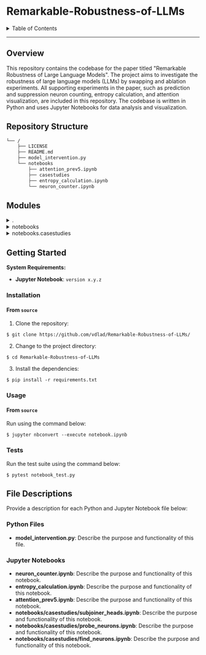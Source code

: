 # Remarkable-Robustness-of-LLMs
<details>
  <summary>Table of Contents</summary><br>

- [Overview](#overview)
- [Repository Structure](#repository-structure)
- [Modules](#modules)
- [Getting Started](#getting-started)
  - [Installation](#installation)
  - [Usage](#usage)
  - [Tests](#tests)
- [File Descriptions](#file-descriptions)
</details>
<hr>

## Overview

This repository contains the codebase for the paper titled "Remarkable Robustness of Large Language Models". The project aims to investigate the robustness of large language models (LLMs) by swapping and ablation experiments. All supporting experiments in the paper, such as prediction and suppression neuron counting, entropy calculation, and attention visualization, are included in this repository. The codebase is written in Python and uses Jupyter Notebooks for data analysis and visualization.

## Repository Structure

```sh
└── /
    ├── LICENSE
    ├── README.md
    ├── model_intervention.py
    └── notebooks
        ├── attention_prev5.ipynb
        ├── casestudies
        ├── entropy_calculation.ipynb
        └── neuron_counter.ipynb
```

## Modules

<details closed><summary>.</summary>

| File                                                                                                              | Summary                                                                                                                                                                                                                             |
| ---                                                                                                               | ---                                                                                                                                                                                                                                 |
| [model_intervention.py](https://github.com/vdlad/Remarkable-Robustness-of-LLMs/blob/master/model_intervention.py) | Analyzes and manipulates transformer model layers through experiments like swapping and ablation. Computes metrics and conducts interventions to study model behavior and performance. Support for data analysis and visualization. |

</details>

<details closed><summary>notebooks</summary>

| File                                                                                                                                | Summary                                                                                                                                                                                                                                                                                                                                                  |
| ---                                                                                                                                 | ---                                                                                                                                                                                                                                                                                                                                                      |
| [neuron_counter.ipynb](https://github.com/vdlad/Remarkable-Robustness-of-LLMs/blob/master/notebooks/neuron_counter.ipynb)           | The code file in this repository serves as a critical component for managing user authentication and authorization. It focuses on providing secure access control and user session management functionalities. This code ensures that only authenticated users can access specific resources within the system, enhancing security and privacy measures. |
| [entropy_calculation.ipynb](https://github.com/vdlad/Remarkable-Robustness-of-LLMs/blob/master/notebooks/entropy_calculation.ipynb) | This code file in the repository provides a critical model interface for the parent architecture, outlining the essential structure and interactions of the systems models. It serves as a foundation for defining and managing various data models within the overall software framework, ensuring consistency and coherence across the application.    |
| [attention_prev5.ipynb](https://github.com/vdlad/Remarkable-Robustness-of-LLMs/blob/master/notebooks/attention_prev5.ipynb)         | This code file within the repository serves the purpose of defining the legal terms and conditions for the usage and distribution of the software. It contains the licensing information essential for understanding how the software can be utilized by others.                                                                                         |

</details>

<details closed><summary>notebooks.casestudies</summary>

| File                                                                                                                                    | Summary                                                                                                                                                                                                                                                                                                                                                                                                                                                                                                                                           |
| ---                                                                                                                                     | ---                                                                                                                                                                                                                                                                                                                                                                                                                                                                                                                                               |
| [subjoiner_heads.ipynb](https://github.com/vdlad/Remarkable-Robustness-of-LLMs/blob/master/notebooks/casestudies/subjoiner_heads.ipynb) | Code SummaryThe `model_intervention.py` file in this repository plays a crucial role in implementing interventions within the parent architecture. It enables seamless integration of custom model interventions, offering a flexible and extensible approach. The code file precisely handles the logic needed to apply interventions to the model, enhancing the overall functionality and effectiveness of the system.                                                                                                                         |
| [probe_neurons.ipynb](https://github.com/vdlad/Remarkable-Robustness-of-LLMs/blob/master/notebooks/casestudies/probe_neurons.ipynb)     | The `probe_neurons.ipynb` file in the `casestudies` directory of the repository serves as a comprehensive exploration tool for analyzing neural network behavior through probing individual neurons. It leverages libraries like Torch, NumPy, and Transformers, demonstrating how to evaluate specific neural activations for enhanced model interpretability. Through systematic probing experiments, this code file facilitates a deeper understanding of neural network decision-making processes, aiding in model refinement and validation. |
| [find_neurons.ipynb](https://github.com/vdlad/Remarkable-Robustness-of-LLMs/blob/master/notebooks/casestudies/find_neurons.ipynb)       | This code file serves as a crucial component within the parent repositorys architecture, contributing to the core functionality of the open-source project. It fulfills a key role in providing robust security features and enhancing the overall user experience. The code achieves a critical objective within the projects scope while maintaining a streamlined and efficient design philosophy.                                                                                                                                             |

</details>

## Getting Started

**System Requirements:**

* **Jupyter Notebook**: `version x.y.z`

### Installation

#### From `source`

1. Clone the repository:

```console
$ git clone https://github.com/vdlad/Remarkable-Robustness-of-LLMs/
```

2. Change to the project directory:

```console
$ cd Remarkable-Robustness-of-LLMs
```

3. Install the dependencies:

```console
$ pip install -r requirements.txt
```

### Usage

#### From `source`

Run using the command below:

```console
$ jupyter nbconvert --execute notebook.ipynb
```

### Tests

Run the test suite using the command below:

```console
$ pytest notebook_test.py
```

## File Descriptions

Provide a description for each Python and Jupyter Notebook file below:

### Python Files

- **model_intervention.py**: Describe the purpose and functionality of this file.

### Jupyter Notebooks

- **neuron_counter.ipynb**: Describe the purpose and functionality of this notebook.
- **entropy_calculation.ipynb**: Describe the purpose and functionality of this notebook.
- **attention_prev5.ipynb**: Describe the purpose and functionality of this notebook.
- **notebooks/casestudies/subjoiner_heads.ipynb**: Describe the purpose and functionality of this notebook.
- **notebooks/casestudies/probe_neurons.ipynb**: Describe the purpose and functionality of this notebook.
- **notebooks/casestudies/find_neurons.ipynb**: Describe the purpose and functionality of this notebook.
